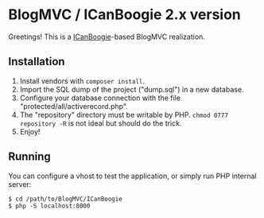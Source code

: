 # BlogMVC / ICanBoogie 2.x version

Greetings! This is a [ICanBoogie](https://github.com/ICanBoogie/ICanBoogie)-based BlogMVC realization.





## Installation

1. Install vendors with `composer install`.
2. Import the SQL dump of the project ("dump.sql") in a new database.
3. Configure your database connection with the file "protected/all/activerecord.php".
4. The "repository" directory must be writable by PHP. `chmod 0777 repository -R` is not ideal
but should do the trick.
5. Enjoy!





## Running

You can configure a vhost to test the application, or simply run PHP internal server:

```
$ cd /path/to/BlogMVC/ICanBoogie
$ php -S localhost:8000
```
